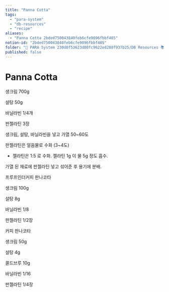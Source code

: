 ```yaml
---
title: "Panna Cotta"
tags:
  - "para-system"
  - "db-resources"
  - "recipe"
aliases:
  - "Panna Cotta 2bded750043840feb6cfe9096fbbf485"
notion-id: "2bded750043840feb6cfe9096fbbf485"
folder: "🚀 PARA System 230d0f53623d80fc9622ed288f937b25/DB Resources 📚 230d0f53623d81c88513e5dd43d84c47/Recipe 6a6f0136367f4b4d8e44b5b849272459"
published: false
---
```


# Panna Cotta

생크림 700g

설탕 50g

바닐라빈 1/4개

판젤라틴 3장

생크림, 설탕, 바닐라빈을 넣고 가열 50~60도

판젤라틴은 얼음물로 수화 (3~4도)

* 젤라틴은 1:5 로 수화. 젤라틴 1g 이 물 5g 정도 흡수.

가열 된 재료에 판젤라틴 넣고 섞어준 후 용기에 분배.

프루프인더커피 판나코타

생크림 100g

설탕 8g

바닐라빈 1/8

판젤라틴 1/2장

커피 판나코타

생크림 50g

설탕 4g

콜드브루 10g

바닐라빈 1/16

판젤라틴 1/4장
